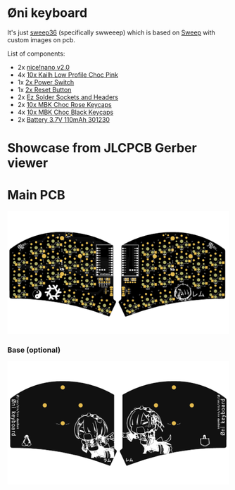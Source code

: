 # Øni keyboard

It's just [sweep36](https://github.com/sadekbaroudi/sweep36/) (specifically swweeep) which is based on [Sweep](https://github.com/davidphilipbarr/Sweep) with custom images on pcb.

List of components:

- 2x [nice!nano v2.0](https://typeractive.xyz/products/nice-nano?variant=42225114546407)
- 4x [10x Kailh Low Profile Choc Pink](https://typeractive.xyz/products/choc-switches?variant=45741919273191)
- 1x [2x Power Switch](https://typeractive.xyz/products/power-switch?variant=45597854171367)
- 1x [2x Reset Button](https://typeractive.xyz/products/reset-button?variant=45597784932583)
- 2x [Ez Solder Sockets and Headers](https://typeractive.xyz/products/ez-machine-sockets-and-headers?variant=46253860356327)
- 2x [10x MBK Choc Rose Keycaps](https://typeractive.xyz/products/mbk-keycaps?variant=48512019464423)
- 4x [10x MBK Choc Black Keycaps](https://typeractive.xyz/products/mbk-keycaps?variant=45419753079015)
- 2x [Battery 3.7V 110mAh 301230](https://typeractive.xyz/products/lithium-battery-110mah)

# Showcase from JLCPCB Gerber viewer 

# Main PCB

![alt](./assests/oni-kb-preview.png)

### Base (optional)

![alt](./assests/oni-base-preview.png)
